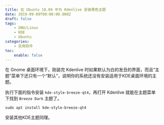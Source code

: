 ```yaml
---
title: 在 Ubuntu 18.04 中为 Kdenlive 安装黑色主题
date: 2019-09-09T00:00:00.000Z
draft: false
tags:
    - GNU/Linux
    - KDE
    - Ubuntu
categories: 
    - 实用软件
toc:
    enable: false
---
```


在 Gnome 桌面环境下，刚装完 Kdenlive 时如果默认为白的发丑的界面，而且“主题”菜单下还只有一个“默认”，说明你的系统还没有安装适用于KDE桌面环境的主题。

<!--more-->

执行下面的指令安装 `kde-style-breeze-qt4`，再打开 Kdenlive 就能在主题菜单下找到 `Breeze Dark` 主题了。

```shell
sudo apt install kde-style-breeze-qt4
```

安装其他KDE主题同理。

